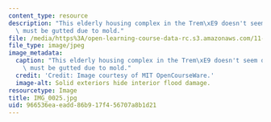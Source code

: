 ```yaml
---
content_type: resource
description: "This elderly housing complex in the Trem\xE9 doesn't seem damaged, but\
  \ must be gutted due to mold."
file: /media/https%3A/open-learning-course-data-rc.s3.amazonaws.com/11-945-katrina-practicum-spring-2006/966536eaeadd86b917f456707a8b1d21_IMG_0025.jpg
file_type: image/jpeg
image_metadata:
  caption: "This elderly housing complex in the Trem\xE9 doesn't seem damaged, but\
    \ must be gutted due to mold."
  credit: 'Credit: Image courtesy of MIT OpenCourseWare.'
  image-alt: Solid exteriors hide interior flood damage.
resourcetype: Image
title: IMG_0025.jpg
uid: 966536ea-eadd-86b9-17f4-56707a8b1d21
---
```

